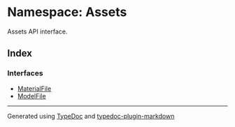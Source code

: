 # Namespace: Assets

Assets API interface.

## Index

### Interfaces

-   [MaterialFile](interfaces/interface.MaterialFile.md)
-   [ModelFile](interfaces/interface.ModelFile.md)

---

Generated using [TypeDoc](https://typedoc.org/) and [typedoc-plugin-markdown](https://www.npmjs.com/package/typedoc-plugin-markdown)
